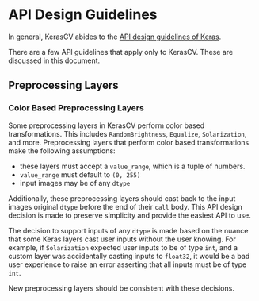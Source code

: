 # API Design Guidelines
In general, KerasCV abides to the  [API design guidelines of Keras](https://github.com/keras-team/governance/blob/master/keras_api_design_guidelines.md).

There are a few API guidelines that apply only to KerasCV.  These are discussed
in this document.

## Preprocessing Layers
### Color Based Preprocessing Layers
Some preprocessing layers in KerasCV perform color based transformations.  This
includes `RandomBrightness`, `Equalize`, `Solarization`, and more.  Preprocessing
layers that perform color based transformations make the following assumptions:
- these layers must accept a `value_range`, which is a tuple of numbers.
- `value_range` must default to `(0, 255)`
- input images may be of any `dtype`

Additionally, these preprocessing layers should cast back to the input images
original `dtype` before the end of their `call` body.  This API design decision
is made to preserve simplicity and provide the easiest API to use. 

The decision to support inputs of any `dtype` is made based on the nuance that
some Keras layers cast user inputs without the user knowing.  For example, if
`Solarization` expected user inputs to be of type `int`, and a custom layer
was accidentally casting inputs to `float32`, it would be a bad user experience
to raise an error asserting that all inputs must be of type `int`.  

New preprocessing layers should be consistent with these decisions.
